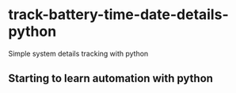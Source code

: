 # track-battery-time-date-details-python
Simple system details tracking with python
## Starting to learn automation with python
